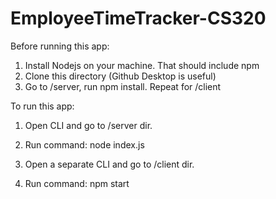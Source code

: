 # EmployeeTimeTracker-CS320



Before running this app:
1. Install Nodejs on your machine. That should include npm
2. Clone this directory (Github Desktop is useful)
3. Go to /server, run npm install. Repeat for /client

To run this app:
1. Open CLI and go to /server dir.
2. Run command: node index.js

3. Open a separate CLI and go to /client dir.
4. Run command: npm start
